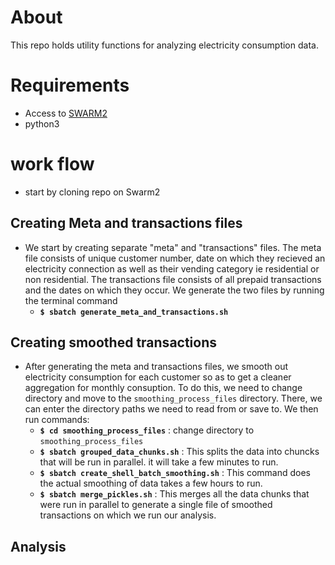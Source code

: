 # About
This repo holds utility functions for analyzing electricity consumption data.

# Requirements
* Access to [SWARM2](https://people.cs.umass.edu/~swarm/index.php?n=Main.NewSwarmDoc)
* python3
# work flow
* start by cloning repo on Swarm2

## Creating Meta and transactions files
* We start by creating separate "meta" and "transactions" files. The meta file consists of unique customer number, date on which they recieved an electricity connection as well as their vending category ie residential or non residential. The transactions file consists of all prepaid transactions and the dates on which they occur. We generate the two files by running the terminal command
   *  __`$ sbatch generate_meta_and_transactions.sh`__
## Creating smoothed transactions
* After generating the meta and transactions files, we smooth out electricity consumption for each customer so as to get a cleaner aggregation for monthly consuption. To do this, we need to change directory and move to the `smoothing_process_files` directory. There, we can enter the directory paths we need to read from or save to. We then run commands:
    *  __`$ cd smoothing_process_files`__ : change directory to `smoothing_process_files`
    *  __`$ sbatch grouped_data_chunks.sh`__ : This splits the data into chuncks that will be run in parallel. it will take a few minutes to run.
    *  __`$ sbatch create_shell_batch_smoothing.sh`__ : This command does the actual smoothing of data takes a few hours to run.
    *  __`$ sbatch merge_pickles.sh`__ :   This merges all the data chunks that were run in parallel to generate a single file of smoothed transactions on which we run our analysis.
## Analysis
